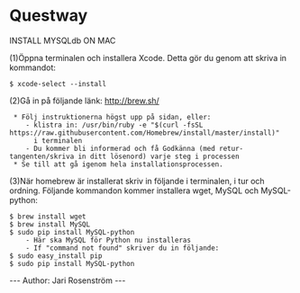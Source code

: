 # Questway

INSTALL MYSQLdb ON MAC

 (1)Öppna terminalen och installera Xcode. Detta gör du genom att skriva in kommandot:

    $ xcode-select --install

 (2)Gå in på följande länk: http://brew.sh/

     * Följ instruktionerna högst upp på sidan, eller:
        - klistra in: /usr/bin/ruby -e "$(curl -fsSL https://raw.githubusercontent.com/Homebrew/install/master/install)"
          i terminalen
        - Du kommer bli informerad och få Godkänna (med retur-tangenten/skriva in ditt lösenord) varje steg i processen
     * Se till att gå igenom hela installationsprocessen.


 (3)När homebrew är installerat skriv in följande i terminalen, i tur och ordning. Följande kommandon kommer installera wget, MySQL och MySQL-python:

    $ brew install wget
    $ brew install MySQL
    $ sudo pip install MySQL-python
        - Här ska MySQL för Python nu installeras
        - If "command not found" skriver du in följande:
    $ sudo easy_install pip
    $ sudo pip install MySQL-python
   

--- Author: Jari Rosenström ---

